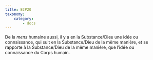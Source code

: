 ```yaml
---
title: E2P20
taxonomy:
    category:
        - docs
---
```


De la _mens_ humaine aussi, il y a en la Substance/Dieu une idée ou connaissance, qui suit en la Substance/Dieu de la même manière, et se rapporte à la Substance/Dieu de la même manière, que l’idée ou connaissance du Corps humain.
